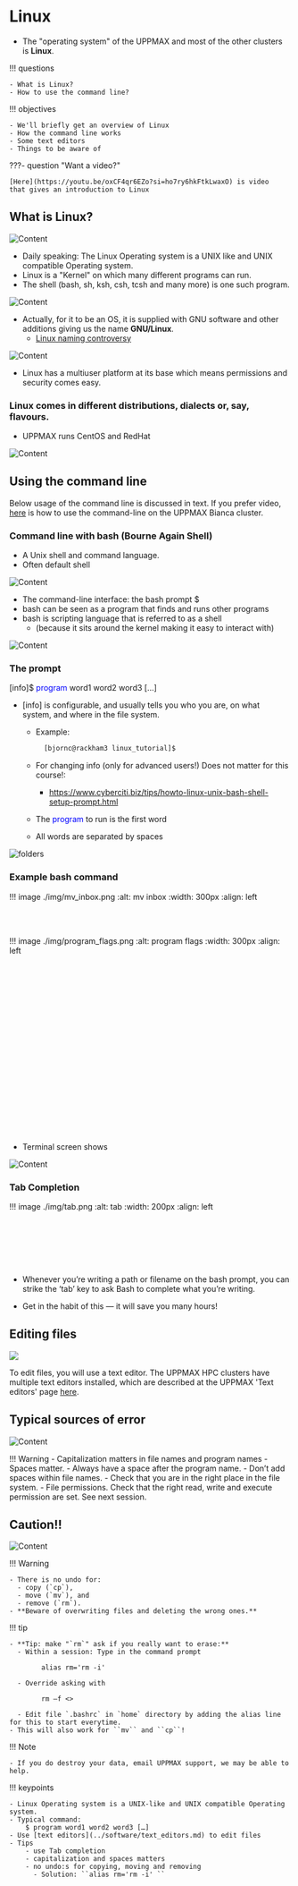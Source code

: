 # Linux
- The "operating system" of the UPPMAX and most of the other clusters is **Linux**.

!!! questions 
    
    - What is Linux?
    - How to use the command line?



!!! objectives 

    - We'll briefly get an overview of Linux
    - How the command line works
    - Some text editors
    - Things to be aware of

???- question "Want a video?"

    [Here](https://youtu.be/oxCF4qr6EZo?si=ho7ry6hkFtkLwaxO) is video
    that gives an introduction to Linux

## What is Linux?

![Content](./img/pingvin.png)

- Daily speaking: The Linux Operating system is a UNIX like and UNIX compatible Operating system.
- Linux is a "Kernel" on which many different programs can run.
- The shell (bash, sh, ksh, csh, tcsh and many more) is one such program.
    
![Content](./img/images.jfif)

 

- Actually, for it to be an OS, it is supplied with GNU software and other additions giving us the name **GNU/Linux**.
  - [Linux naming controversy](https://en.wikipedia.org/wiki/GNU/Linux_naming_controversy)

 

![Content](./img/gnu.png)

 

- Linux has a multiuser platform at its base which means permissions and security comes easy.

 
### Linux comes in different distributions, dialects or, say, flavours.
- UPPMAX runs CentOS and RedHat

 

![Content](./img/flavours.png)


 
## Using the command line

Below usage of the command line is discussed in text.
If you prefer video, [here](https://youtu.be/kjqLAx2bgJI) 
is how to use the command-line on the UPPMAX Bianca cluster.

### Command line with bash (Bourne Again Shell)
- A Unix shell and command language.
- Often default shell

![Content](./img/shell.jpg)

- The command-line interface: the bash prompt $
- bash can be seen as a program that finds and runs other programs
- bash is scripting language that is referred to as a shell
  - (because it sits around the kernel making it easy to interact with)

![Content](./img/unix_architecture.jpg)

 
### The prompt

[info]$ <span style="color:blue">program</span> word1 word2 word3 […]

- [info] is configurable, and usually tells you who you are, on what system, and where in the file system.
  
  - Example: 

    ```bash
      [bjornc@rackham3 linux_tutorial]$
    ```

  - For changing info (only for advanced users!)  Does not matter for this course!:
    - <https://www.cyberciti.biz/tips/howto-linux-unix-bash-shell-setup-prompt.html>
  - The <span style="color:blue">program</span> to run is the first word
  - All words are separated by spaces

![folders](./img/folders.png)
 
### Example bash command

<section>


!!! image ./img/mv_inbox.png
    :alt: mv inbox
    :width: 300px
    :align: left



<br/><br/>

!!! image ./img/program_flags.png
    :alt: program flags
    :width: 300px
    :align: left

    
<br/><br/><br/><br/><br/><br/><br/><br/><br/><br/><br/><br/><br/><br/><br/><br/><br/><br/>
   

</section>

 
- Terminal screen shows
    
</p>

![Content](./img/screen.png)               

 
### Tab Completion
<section>

!!! image ./img/tab.png
    :alt: tab
    :width: 200px
    :align: left

<br/><br/><br/><br/><br/>
</section>

- Whenever you’re writing a path or filename on the bash prompt, you can strike the ‘tab’ key to
ask Bash to complete what you’re writing.

- Get in the habit of this — it will save you many hours!

 
## Editing files

![](./img/edit.png)

To edit files, you will use a text editor.
The UPPMAX HPC clusters have multiple text editors installed,
which are described at the UPPMAX 'Text editors' page [here](../software/text_editors.md).

## Typical sources of error

![Content](./img/cross.png)

!!! Warning 
    - Capitalization matters in file names and program names
    - Spaces matter.
      - Always have a space after the program name.
      - Don’t add spaces within file names.
    - Check that you are in the right place in the file system.
    - File permissions. Check that the right read, write and execute permission are set. See next session.

 
## Caution!!

![Content](./img/caution.png)


!!! Warning 

    - There is no undo for:
      - copy (`cp`),
      - move (`mv`), and
      - remove (`rm`).
    - **Beware of overwriting files and deleting the wrong ones.**

 
!!! tip 

    - **Tip: make "`rm`" ask if you really want to erase:**
      - Within a session: Type in the command prompt

            alias rm='rm -i'

      - Override asking with 

            rm –f <>

      - Edit file `.bashrc` in `home` directory by adding the alias line for this to start everytime.
    - This will also work for ``mv`` and ``cp``!

!!! Note 

    - If you do destroy your data, email UPPMAX support, we may be able to help.


!!! keypoints 

    - Linux Operating system is a UNIX-like and UNIX compatible Operating system.
    - Typical command:
        $ program word1 word2 word3 […]
    - Use [text editors](../software/text_editors.md) to edit files
    - Tips
        - use Tab completion
        - capitalization and spaces matters
        - no undo:s for copying, moving and removing
          - Solution: ``alias rm='rm -i' ``



